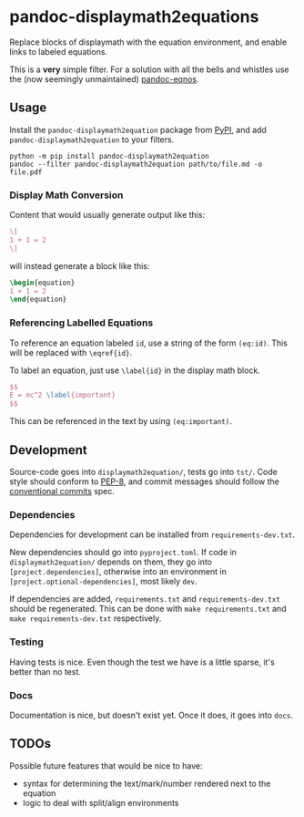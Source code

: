 # pandoc-displaymath2equations

Replace blocks of displaymath with the equation environment, and enable links to labeled equations.

This is a **very** simple filter.
For a solution with all the bells and whistles use the (now seemingly unmaintained) [pandoc-eqnos](https://github.com/tomduck/pandoc-eqnos).

## Usage

Install the `pandoc-displaymath2equation` package from [PyPI](https://pypi.org/project/pandoc-displaymath2equation/), and add `pandoc-displaymath2equation` to your filters.

```
python -m pip install pandoc-displaymath2equation
pandoc --filter pandoc-displaymath2equation path/to/file.md -o file.pdf
```

### Display Math Conversion

Content that would usually generate output like this:

```latex
\[
1 + 1 = 2
\]
```

will instead generate a block like this:

```latex
\begin{equation}
1 + 1 = 2
\end{equation}
```

### Referencing Labelled Equations

To reference an equation labeled `id`, use a string of the form `(eq:id)`.
This will be replaced with `\eqref{id}`.

To label an equation, just use `\label{id}` in the display math block.

```latex
$$
E = mc^2 \label{important}
$$
```

This can be referenced in the text by using `(eq:important)`.

## Development

Source-code goes into `displaymath2equation/`, tests go into `tst/`.
Code style should conform to [PEP-8](https://peps.python.org/pep-0008/), and commit messages should follow the [conventional commits](https://www.conventionalcommits.org/en/v1.0.0/) spec.

### Dependencies

Dependencies for development can be installed from `requirements-dev.txt`.

New dependencies should go into `pyproject.toml`.
If code in `displaymath2equation/` depends on them, they go into `[project.dependencies]`, otherwise into an environment in `[project.optional-dependencies]`, most likely `dev`.

If dependencies are added, `requirements.txt` and `requirements-dev.txt` should be regenerated.
This can be done with `make requirements.txt` and `make requirements-dev.txt` respectively.

### Testing

Having tests is nice.
Even though the test we have is a little sparse, it's better than no test.

### Docs

Documentation is nice, but doesn't exist yet.
Once it does, it goes into `docs`.

## TODOs

Possible future features that would be nice to have:

- syntax for determining the text/mark/number rendered next to the equation
- logic to deal with split/align environments
